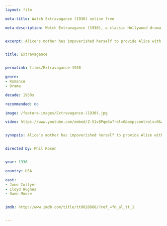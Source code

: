 ```yaml
---
layout: film

meta-title: Watch Extravagance (1930) online free

meta-description: Watch Extravagance (1930), a classic Hollywood drama-romance film. Find hundreds of classic public domain movies at La Filmothèque .


excerpt: Alice's mother has impoverished herself to provide Alice with the luxuries of the high society. When Alice gets married she continues to demand the luxury she is used to - a sable coat in particular. Her husband's business, however, is going under and he just can't afford the coat. How far will Alice go in order to achieve her goal?


title: Extravagance


permalink: films/Extravagance-1930

genre:
- Romance
- Drama

decade: 1930s

recommended: no

image: /feature-images/Extravagance-(1930).jpg

video: https://www.youtube.com/embed/Z-S1vBPqm3w?rel=0&amp;controls=0&amp;showinfo=0


synopsis: Alice's mother has impoverished herself to provide Alice with the luxuries of the high society. When Alice gets married she continues to demand the luxury she is used to - a sable coat in particular. Her husband's business, however, is going under and he just can't afford the coat. How far will Alice go in order to achieve her goal?


directed by: Phil Rosen


year: 1930

country: USA

cast:
- June Collyer
- Lloyd Hughes
- Owen Moore


imdb: http://www.imdb.com/title/tt0020866/?ref_=fn_al_tt_1


---
```


